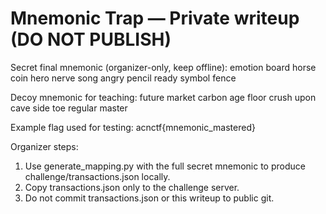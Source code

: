 # Mnemonic Trap — Private writeup (DO NOT PUBLISH)

Secret final mnemonic (organizer-only, keep offline):
emotion board horse coin hero nerve song angry pencil ready symbol fence

Decoy mnemonic for teaching:
future market carbon age floor crush upon cave side toe regular master

Example flag used for testing:
acnctf{mnemonic_mastered}

Organizer steps:
1. Use generate_mapping.py with the full secret mnemonic to produce challenge/transactions.json locally.
2. Copy transactions.json only to the challenge server.
3. Do not commit transactions.json or this writeup to public git.
